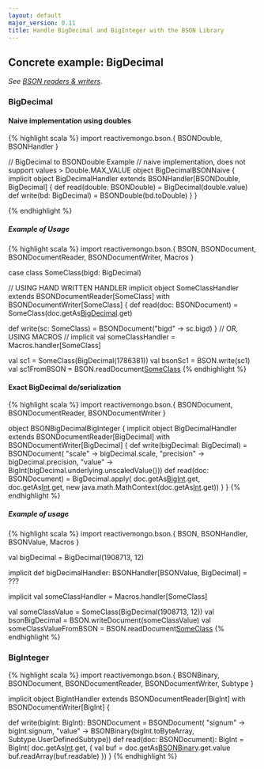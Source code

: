 ```yaml
---
layout: default
major_version: 0.11
title: Handle BigDecimal and BigInteger with the BSON Library
---
```


## Concrete example: BigDecimal

*See [BSON readers & writers](typeclasses.html)*.

### BigDecimal

#### Naive implementation using doubles

{% highlight scala %}
import reactivemongo.bson.{ BSONDouble, BSONHandler }

// BigDecimal to BSONDouble Example
// naive implementation, does not support values > Double.MAX_VALUE
object BigDecimalBSONNaive {
  implicit object BigDecimalHandler extends BSONHandler[BSONDouble, BigDecimal] {
    def read(double: BSONDouble) = BigDecimal(double.value)
    def write(bd: BigDecimal) = BSONDouble(bd.toDouble)
  }
}

{% endhighlight %}

##### Example of Usage

{% highlight scala %}
import reactivemongo.bson.{
  BSON, BSONDocument, BSONDocumentReader, BSONDocumentWriter, Macros
}

case class SomeClass(bigd: BigDecimal)

// USING HAND WRITTEN HANDLER
implicit object SomeClassHandler extends BSONDocumentReader[SomeClass] with BSONDocumentWriter[SomeClass] {
  def read(doc: BSONDocument) = SomeClass(doc.getAs[BigDecimal]("bigd").get)

  def write(sc: SomeClass) = BSONDocument("bigd" -> sc.bigd)
}
// OR, USING MACROS
// implicit val someClassHandler = Macros.handler[SomeClass]

val sc1 = SomeClass(BigDecimal(1786381))
val bsonSc1 = BSON.write(sc1)
val sc1FromBSON = BSON.readDocument[SomeClass](bsonSc1)
{% endhighlight %}

#### Exact BigDecimal de/serialization

{% highlight scala %}
import reactivemongo.bson.{
  BSONDocument, BSONDocumentReader, BSONDocumentWriter
}

object BSONBigDecimalBigInteger {
  implicit object BigDecimalHandler extends BSONDocumentReader[BigDecimal] with BSONDocumentWriter[BigDecimal] {
    def write(bigDecimal: BigDecimal) = BSONDocument(
      "scale" -> bigDecimal.scale,
      "precision" -> bigDecimal.precision,
      "value" -> BigInt(bigDecimal.underlying.unscaledValue()))
    def read(doc: BSONDocument) = BigDecimal.apply(
      doc.getAs[BigInt]("value").get,
      doc.getAs[Int]("scale").get,
      new java.math.MathContext(doc.getAs[Int]("precision").get))
  }
}
{% endhighlight %}

##### Example of usage

{% highlight scala %}
import reactivemongo.bson.{ BSON, BSONHandler, BSONValue, Macros }

val bigDecimal = BigDecimal(1908713, 12)

implicit def bigDecimalHandler: BSONHandler[BSONValue, BigDecimal] = ???

implicit val someClassHandler = Macros.handler[SomeClass]

val someClassValue = SomeClass(BigDecimal(1908713, 12))
val bsonBigDecimal = BSON.writeDocument(someClassValue)
val someClassValueFromBSON = BSON.readDocument[SomeClass](bsonBigDecimal)
{% endhighlight %}

### BigInteger

{% highlight scala %}
import reactivemongo.bson.{
  BSONBinary, BSONDocument, BSONDocumentReader, BSONDocumentWriter, Subtype
}

implicit object BigIntHandler 
  extends BSONDocumentReader[BigInt] with BSONDocumentWriter[BigInt] {

  def write(bigInt: BigInt): BSONDocument = BSONDocument(
    "signum" -> bigInt.signum,
    "value" -> BSONBinary(bigInt.toByteArray, Subtype.UserDefinedSubtype))
  def read(doc: BSONDocument): BigInt = BigInt(
    doc.getAs[Int]("signum").get,
    {
      val buf = doc.getAs[BSONBinary]("value").get.value
      buf.readArray(buf.readable)
    })
}
{% endhighlight %}
